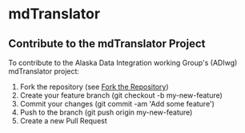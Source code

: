 # mdTranslator

## Contribute to the mdTranslator Project


To contribute to the Alaska Data Integration working Group's (ADIwg) mdTranslator project:

1. Fork the repository (see [Fork the Repository](forkRepository.md))
1. Create your feature branch (git checkout -b my-new-feature)
1. Commit your changes (git commit -am 'Add some feature')
1. Push to the branch (git push origin my-new-feature)
1. Create a new Pull Request
